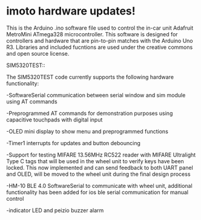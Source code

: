 # imoto hardware updates!

This is the Arduino .ino software file used to control the in-car unit Adafruit MetroMini ATmega328 microcontroller.
This software is designed for controllers and hardware that are pin-to-pin matches with the Arduino Uno R3.
Libraries and included fucntions are used under the creative commons and open source license.

SIM5320TEST::

The SIM5320TEST code currently supports the following hardware functionality:

  -SoftwareSerial communication between serial window and sim module using AT commands
  
  -Preprogrammed AT commands for demonstration purposes using capacitive touchpads with digital input
  
  -OLED mini display to show menu and preprogrammed functions
  
  -Timer1 interrupts for updates and button debouncing
  
  -Support for testing MIFARE 13.56MHz RC522 reader with MIFARE Ultralight Type C tags
  that will be used in the wheel unit to verify keys have been locked. This now implemented and can send feedback to both UART panel and OLED, will be moved to the wheel unit during the final design process
  
  -HM-10 BLE 4.0 SoftwareSerial to communicate with wheel unit, additional functionality has been added for ios ble serial communication 
  for manual control
  
  -indicator LED and peizio buzzer alarm
